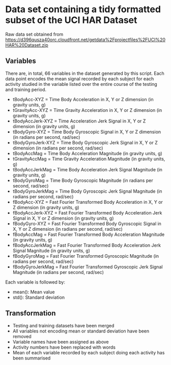 Data set containing a tidy formatted subset of the UCI HAR Dataset
===
Raw data set obtained from https://d396qusza40orc.cloudfront.net/getdata%2Fprojectfiles%2FUCI%20HAR%20Dataset.zip

Variables
---

There are, in total, 66 variables in the dataset generated by this script.  Each data point encodes the mean signal recorded by each subject for each activity studied in the variable listed over the entire course of the testing and training period.

- tBodyAcc-XYZ = Time Body Acceleration in X, Y or Z dimension (in gravity units, g)
- tGravityAcc-XYZ = Time Gravity Acceleration in X, Y or Z dimension (in gravity units, g)
- tBodyAccJerk-XYZ = Time Acceleration Jerk Signal in X, Y or Z dimension (in gravity units, g)
- tBodyGyro-XYZ = Time Body Gyroscopic Signal in X, Y or Z dimension (in radians per second, rad/sec)
- tBodyGyroJerk-XYZ = Time Body Gyroscopic Jerk Signal in X, Y or Z dimension (in radians per second, rad/sec)
- tBodyAccMag = Time Body Acceleration Magnitude (in gravity units, g)
- tGravityAccMag = Time Gravity Acceleration Magnitude (in gravity units, g)
- tBodyAccJerkMag = Time Body Acceleration Jerk Signal Magnitude (in gravity units, g)
- tBodyGyroMag = Time Body Gyroscopic Magnitude (in radians per second, rad/sec)
- tBodyGyroJerkMag = Time Body Gyroscopic Jerk Signal Magnitude (in radians per second, rad/sec)
- fBodyAcc-XYZ = Fast Fourier Transformed Body Acceleration in X, Y or Z dimension (in gravity units, g)
- fBodyAccJerk-XYZ = Fast Fourier Transformed Body Acceleration Jerk Signal in X, Y or Z dimension (in gravity units, g)
- fBodyGyro-XYZ = Fast Fourier Transformed Body Gyroscopic Signal in X, Y or Z dimension (in radians per second, rad/sec)
- fBodyAccMag = Fast Fourier Transformed Body Acceleration Magnitude (in gravity units, g)
- fBodyAccJerkMag = Fast Fourier Transformed Body Acceleration Jerk Signal Magnitude (in gravity units, g)
- fBodyGyroMag = Fast Fourier Transformed Gyroscopic Magnitude (in radians per second, rad/sec)
- fBodyGyroJerkMag = Fast Fourier Transformed Gyroscopic Jerk Signal Magnitude (in radians per second, rad/sec)

Each variable is followed by:

- mean(): Mean value
- std(): Standard deviation

Transformation
---

- Testing and training datasets have been merged
- All variables not encoding mean or standard deviation have been removed
- Variable names have been assigned as above
- Activity numbers have been replaced with words
- Mean of each variable recorded by each subject doing each activity has been summarised